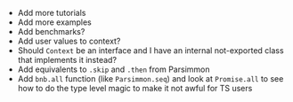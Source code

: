 - Add more tutorials
- Add more examples
- Add benchmarks?
- Add user values to context?
- Should `Context` be an interface and I have an internal not-exported class
  that implements it instead?
- Add equivalents to `.skip` and `.then` from Parsimmon
- Add `bnb.all` function (like `Parsimmon.seq`) and look at `Promise.all` to see
  how to do the type level magic to make it not awful for TS users
